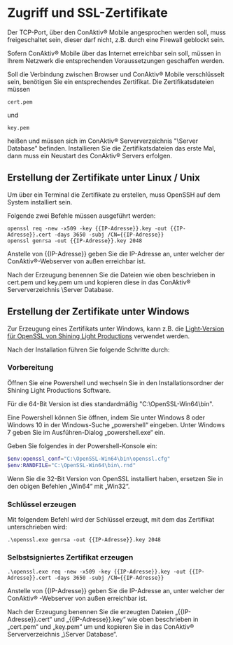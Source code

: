 # Zugriff und SSL-Zertifikate

Der TCP-Port, über den ConAktiv® Mobile angesprochen werden soll, muss freigeschaltet sein, dieser darf nicht, z.B. durch eine Firewall geblockt sein.

Sofern ConAktiv® Mobile über das Internet erreichbar sein soll, müssen in Ihrem Netzwerk die entsprechenden Voraussetzungen geschaffen werden.

Soll die Verbindung zwischen Browser und ConAktiv® Mobile verschlüsselt sein, benötigen Sie ein entsprechendes Zertifikat. Die Zertifikatsdateien müssen

```
cert.pem
```

und

```
key.pem
```

heißen und müssen sich im ConAktiv® Serververzeichnis "\Server Database" befinden. Installieren Sie die Zertifikatsdateien das erste Mal, dann muss ein Neustart des ConAktiv® Servers erfolgen.

## Erstellung der Zertifikate unter Linux / Unix

Um über ein Terminal die Zertifikate zu erstellen, muss OpenSSH auf dem System installiert sein.

Folgende zwei Befehle müssen ausgeführt werden:

```
openssl req -new -x509 -key {{IP-Adresse}}.key -out {{IP-Adresse}}.cert -days 3650 -subj /CN={{IP-Adresse}}
openssl genrsa -out {{IP-Adresse}}.key 2048
```

Anstelle von {{IP-Adresse}} geben Sie die IP-Adresse an, unter welcher der ConAktiv®-Webserver von außen erreichbar ist.

Nach der Erzeugung benennen Sie die Dateien wie oben beschrieben in cert.pem und key.pem um und kopieren diese in das ConAktiv® Serververzeichnis \Server Database.

## Erstellung der Zertifikate unter Windows

Zur Erzeugung eines Zertifikats unter Windows, kann z.B. die [Light-Version für OpenSSL von Shining Light Productions](http://slproweb.com/products/Win32OpenSSL.html) verwendet werden.

Nach der Installation führen Sie folgende Schritte durch:

### Vorbereitung

Öffnen Sie eine Powershell und wechseln Sie in den Installationsordner der Shining Light Productions Software.

Für die 64-Bit Version ist dies standardmäßig "C:\OpenSSL-Win64\bin".

Eine Powershell können Sie öffnen, indem Sie unter Windows 8 oder Windows 10 in der Windows-Suche „powershell“ eingeben. Unter Windows 7 geben Sie im Ausführen-Dialog „powershell.exe“ ein.

Geben Sie folgendes in der Powershell-Konsole ein:

```Powershell
$env:openssl_conf="C:\OpenSSL-Win64\bin\openssl.cfg"
$env:RANDFILE="C:\OpenSSL-Win64\bin\.rnd"
```

Wenn Sie die 32-Bit Version von OpenSSL installiert haben, ersetzen Sie in den obigen Befehlen „Win64“ mit „Win32“.

### Schlüssel erzeugen

Mit folgendem Befehl wird der Schlüssel erzeugt, mit dem das Zertifikat unterschrieben wird:

```
.\openssl.exe genrsa -out {{IP-Adresse}}.key 2048
```

### Selbstsigniertes Zertifikat erzeugen

```
.\openssl.exe req -new -x509 -key {{IP-Adresse}}.key -out {{IP-Adresse}}.cert -days 3650 -subj /CN={{IP-Adresse}}
```

Anstelle von {{IP-Adresse}} geben Sie die IP-Adresse an, unter welcher der ConAktiv® -Webserver von außen erreichbar ist.

Nach der Erzeugung benennen Sie die erzeugten Dateien „{{IP-Adresse}}.cert“ und „{{IP-Adresse}}.key“ wie oben beschrieben in „cert.pem“ und „key.pem“ um und kopieren Sie in das ConAktiv® Serververzeichnis „\Server Database“.
